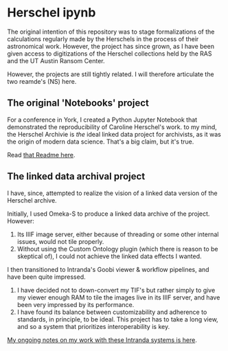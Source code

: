 # Herschel ipynb

The original intention of this repository was to stage formalizations of the calculations regularly made by the Herschels in the process of their astronomical work. However, the project has since grown, as I have been given access to digitizations of the Herschel collections held by the RAS and the UT Austin Ransom Center.

However, the projects are still tightly related. I will therefore articulate the two reamde's (NS) here.

## The original 'Notebooks' project

For a conference in York, I created a Python Jupyter Notebook that demonstrated the reproducibility of Caroline Herschel's work. to my mind, the Herschel Archivie is *the* ideal linked data project for archivists, as it was the origin of modern data science. That's a big claim, but it's true.

Read [that Readme here](notebooks.md).

## The linked data archival project

I have, since, attempted to realize the vision of a linked data version of the Herschel archive.

Initially, I used Omeka-S to produce a linked data archive of the project. However:

1. Its IIIF image server, either because of threading or some other internal issues, would not tile properly.
1. Without using the Custom Ontology plugin (which there is reason to be skeptical of), I could not achieve the linked data effects I wanted.

I then transitioned to Intranda's Goobi viewer & workflow pipelines, and have been quite impressed.

1. I have decided not to down-convert my TIF's but rather simply to give my viewer enough RAM to tile the images live in its IIIF server, and have been very impressed by its performance.
1. I have found its balance between customizability and adherence to standards, in principle, to be ideal. This project has to take a long view, and so a system that prioritizes interoperability is key.

[My ongoing notes on my work with these Intranda systems is here](linked_data).